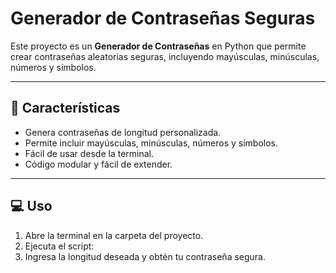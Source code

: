 # Generador de Contraseñas Seguras

Este proyecto es un **Generador de Contraseñas** en Python que permite crear contraseñas aleatorias seguras, incluyendo mayúsculas, minúsculas, números y símbolos.

---

## 🔹 Características

- Genera contraseñas de longitud personalizada.
- Permite incluir mayúsculas, minúsculas, números y símbolos.
- Fácil de usar desde la terminal.
- Código modular y fácil de extender.

---

## 💻 Uso

1. Abre la terminal en la carpeta del proyecto.
2. Ejecuta el script:  
3. Ingresa la longitud deseada y obtén tu contraseña segura.


